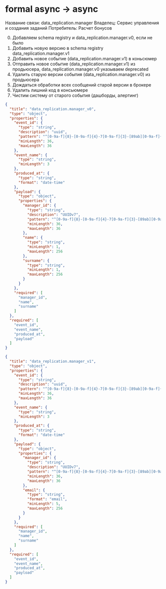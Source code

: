 # formal async -> async

Название связи: data_replication.manager
Владелец: Сервис управления и создания заданий
Потребитель: Расчет бонусов

0. Добавляем schema registry и data_replication.manager.v0, если не было
1. Добавить новую версию в schema registry data_replication.manager.v1
2. Добавить новое событие (data_replication.manager.v1) в коньсюмер
3. Отправить новое событие (data_replication.manager.v1) из продьюсера, data_replication.manager.v0 указываем deprecated
4. Удалить старую версии события (data_replication.manager.v0) из продьюсера
5. Дождаться обработки всех сообщений старой версии в брокере
6. Удалить лишний код в консьюмере
7. Чистим систему от старого события (дашборды, алертинг)

```json
{
  "title": "data_replication.manager_v0",
  "type": "object",
  "properties": {
    "event_id": {
      "type": "string",
      "description": "uuid",
      "pattern": "^[0-9a-f]{8}-[0-9a-f]{4}-7[0-9a-f]{3}-[89ab][0-9a-f]{3}-[0-9a-f]{12}$",
      "minLength": 36,
      "maxLength": 36
    },
    "event_name": {
      "type": "string",
      "minLength": 3
    },
    "produced_at": {
      "type": "string",
      "format": "date-time"
    },
    "payload": {
      "type": "object",
      "properties": {
        "manager_id": {
          "type": "string",
          "description": "UUIDv7",
          "pattern": "^[0-9a-f]{8}-[0-9a-f]{4}-7[0-9a-f]{3}-[89ab][0-9a-f]{3}-[0-9a-f]{12}$",
          "minLength": 36,
          "maxLength": 36
        },
        "name": {
          "type": "string",
          "minLength": 1,
          "maxLength": 256
        },
        "surname": {
          "type": "string",
          "minLength": 1,
          "maxLength": 256
        }
      }
    },
    "required": [
      "manager_id",
      "name",
      "surname"
    ]
  },
  "required": [
    "event_id",
    "event_name",
    "produced_at",
    "payload"
  ]
}
```

```json
{
  "title": "data_replication.manager_v1",
  "type": "object",
  "properties": {
    "event_id": {
      "type": "string",
      "description": "uuid",
      "pattern": "^[0-9a-f]{8}-[0-9a-f]{4}-7[0-9a-f]{3}-[89ab][0-9a-f]{3}-[0-9a-f]{12}$",
      "minLength": 36,
      "maxLength": 36
    },
    "event_name": {
      "type": "string",
      "minLength": 3
    },
    "produced_at": {
      "type": "string",
      "format": "date-time"
    },
    "payload": {
      "type": "object",
      "properties": {
        "manager_id": {
          "type": "string",
          "description": "UUIDv7",
          "pattern": "^[0-9a-f]{8}-[0-9a-f]{4}-7[0-9a-f]{3}-[89ab][0-9a-f]{3}-[0-9a-f]{12}$",
          "minLength": 36,
          "maxLength": 36
        },
        "email": {
          "type": "string",
          "format": "email",
          "minLength": 5,
          "maxLength": 256
        }
      }
    },
    "required": [
      "manager_id",
      "name",
      "surname"
    ]
  },
  "required": [
    "event_id",
    "event_name",
    "produced_at",
    "payload"
  ]
}
```